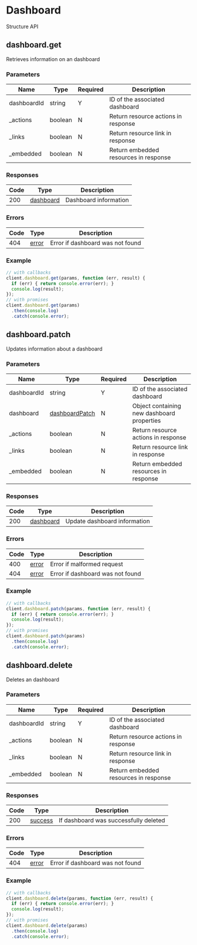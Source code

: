 # Dashboard
Structure API

## dashboard.get
Retrieves information on an dashboard



### Parameters
| Name | Type | Required | Description |
| ---- | ---- | -------- | ----------- |
| dashboardId | string | Y | ID of the associated dashboard |
| _actions | boolean | N | Return resource actions in response |
| _links | boolean | N | Return resource link in response |
| _embedded | boolean | N | Return embedded resources in response |

### Responses
| Code | Type | Description |
| ---- | ---- | ----------- |
| 200 | [dashboard](_schemas.md#dashboard) | Dashboard information |

### Errors
| Code | Type | Description |
| ---- | ---- | ----------- |
| 404 | [error](_schemas.md#error) | Error if dashboard was not found |

### Example
```javascript
// with callbacks
client.dashboard.get(params, function (err, result) {
  if (err) { return console.error(err); }
  console.log(result);
});
// with promises
client.dashboard.get(params)
  .then(console.log)
  .catch(console.error);
```
## dashboard.patch
Updates information about a dashboard



### Parameters
| Name | Type | Required | Description |
| ---- | ---- | -------- | ----------- |
| dashboardId | string | Y | ID of the associated dashboard |
| dashboard | [dashboardPatch](_schemas.md#dashboardpatch) | N | Object containing new dashboard properties |
| _actions | boolean | N | Return resource actions in response |
| _links | boolean | N | Return resource link in response |
| _embedded | boolean | N | Return embedded resources in response |

### Responses
| Code | Type | Description |
| ---- | ---- | ----------- |
| 200 | [dashboard](_schemas.md#dashboard) | Update dashboard information |

### Errors
| Code | Type | Description |
| ---- | ---- | ----------- |
| 400 | [error](_schemas.md#error) | Error if malformed request |
| 404 | [error](_schemas.md#error) | Error if dashboard was not found |

### Example
```javascript
// with callbacks
client.dashboard.patch(params, function (err, result) {
  if (err) { return console.error(err); }
  console.log(result);
});
// with promises
client.dashboard.patch(params)
  .then(console.log)
  .catch(console.error);
```
## dashboard.delete
Deletes an dashboard



### Parameters
| Name | Type | Required | Description |
| ---- | ---- | -------- | ----------- |
| dashboardId | string | Y | ID of the associated dashboard |
| _actions | boolean | N | Return resource actions in response |
| _links | boolean | N | Return resource link in response |
| _embedded | boolean | N | Return embedded resources in response |

### Responses
| Code | Type | Description |
| ---- | ---- | ----------- |
| 200 | [success](_schemas.md#success) | If dashboard was successfully deleted |

### Errors
| Code | Type | Description |
| ---- | ---- | ----------- |
| 404 | [error](_schemas.md#error) | Error if dashboard was not found |

### Example
```javascript
// with callbacks
client.dashboard.delete(params, function (err, result) {
  if (err) { return console.error(err); }
  console.log(result);
});
// with promises
client.dashboard.delete(params)
  .then(console.log)
  .catch(console.error);
```
